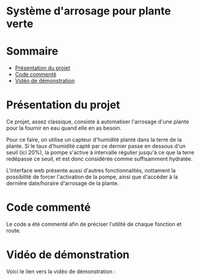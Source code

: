 # Système d'arrosage pour plante verte

# Sommaire
* [Présentation du projet](#presentation-du-projet)
* [Code commenté](#code-commente)
* [Vidéo de démonstration](#video-de-demonstration)

# Présentation du projet
Ce projet, assez classique, consiste à automatiser l'arrosage d'une plante pour la fournir en eau quand elle en as besoin.

Pour ce faire, on utilise un capteur d'humidité planté dans la terre de la plante. Si le taux d'humidité capté par ce dernier passe en dessous d'un seuil (ici 20%), la pompe s'active à intervalle régulier jusqu'à ce que la terre redépasse ce seuil, et est donc considérée comme suffisamment hydratée.

L'interface web présente aussi d'autres fonctionnalités, nottament la possibilité de forcer l'activation de la pompe, ainsi que d'accéder à la dernière date/horaire d'arrosage de la plante.

# Code commenté
Le code a été commenté afin de préciser l'utilité de chaque fonction et route.

# Vidéo de démonstration
Voici le lien vers la vidéo de démonstration : 